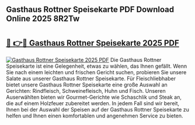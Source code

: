 ## Gasthaus Rottner Speisekarte PDF Download Online 2025 8R2Tw

# <h2><a href="http://gccc1t1.nevu.top/?p=Gasthaus+Rottner+Speisekarte">🔗 👉🔴 Gasthaus Rottner Speisekarte 2025 PDF</a></h2>

[![Gasthaus Rottner Speisekarte 2025 PDF](https://i.imgur.com/dBaPXMq.png)](http://gccc1t1.nevu.top/?p=Gasthaus+Rottner+Speisekarte)
Die Gasthaus Rottner Speisekarte ist eine Gelegenheit, etwas zu wählen, das Ihnen gefällt. Wenn Sie nach einem leichten und frischen Gericht suchen, probieren Sie unsere Salate aus unserer Gasthaus Rottner Speisekarte. Für Fleischliebhaber bietet unsere Gasthaus Rottner Speisekarte eine große Auswahl an Gerichten: Rindfleisch, Schweinefleisch, Huhn und Fisch. Unseren Auserwählten bieten wir Gourmet-Gerichte wie Schaschlik und Steak an, die auf einem Holzfeuer zubereitet werden. In jedem Fall sind wir bereit, Ihnen bei der Auswahl der Speisen auf der Gasthaus Rottner Speisekarte zu helfen und Ihnen einen komfortablen und angenehmen Service zu bieten.

